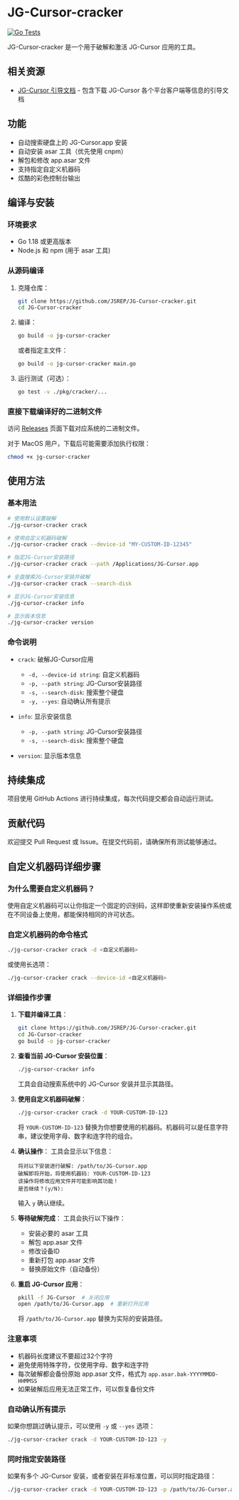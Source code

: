 # JG-Cursor-cracker

[![Go Tests](https://github.com/JSREP/JG-Cursor-cracker/actions/workflows/go-test.yml/badge.svg)](https://github.com/JSREP/JG-Cursor-cracker/actions/workflows/go-test.yml)

JG-Cursor-cracker 是一个用于破解和激活 JG-Cursor 应用的工具。

## 相关资源

- [JG-Cursor 引导文档](https://bwcxynefwek.feishu.cn/docx/XgtZdePyEoarjXxp9eLciNZFnkd) - 包含下载 JG-Cursor 各个平台客户端等信息的引导文档

## 功能

- 自动搜索硬盘上的 JG-Cursor.app 安装
- 自动安装 asar 工具（优先使用 cnpm）
- 解包和修改 app.asar 文件
- 支持指定自定义机器码
- 炫酷的彩色控制台输出

## 编译与安装

### 环境要求

- Go 1.18 或更高版本
- Node.js 和 npm (用于 asar 工具)

### 从源码编译

1. 克隆仓库：
   ```bash
   git clone https://github.com/JSREP/JG-Cursor-cracker.git
   cd JG-Cursor-cracker
   ```

2. 编译：
   ```bash
   go build -o jg-cursor-cracker
   ```
   
   或者指定主文件：
   ```bash
   go build -o jg-cursor-cracker main.go
   ```

3. 运行测试（可选）：
   ```bash
   go test -v ./pkg/cracker/...
   ```

### 直接下载编译好的二进制文件

访问 [Releases](https://github.com/JSREP/JG-Cursor-cracker/releases) 页面下载对应系统的二进制文件。

对于 MacOS 用户，下载后可能需要添加执行权限：
```bash
chmod +x jg-cursor-cracker
```

## 使用方法

### 基本用法

```bash
# 使用默认设置破解
./jg-cursor-cracker crack

# 使用自定义机器码破解
./jg-cursor-cracker crack --device-id "MY-CUSTOM-ID-12345"

# 指定JG-Cursor安装路径
./jg-cursor-cracker crack --path /Applications/JG-Cursor.app

# 全盘搜索JG-Cursor安装并破解
./jg-cursor-cracker crack --search-disk

# 显示JG-Cursor安装信息
./jg-cursor-cracker info

# 显示版本信息
./jg-cursor-cracker version
```

### 命令说明

- `crack`: 破解JG-Cursor应用
  - `-d, --device-id string`: 自定义机器码
  - `-p, --path string`: JG-Cursor安装路径
  - `-s, --search-disk`: 搜索整个硬盘
  - `-y, --yes`: 自动确认所有提示

- `info`: 显示安装信息
  - `-p, --path string`: JG-Cursor安装路径
  - `-s, --search-disk`: 搜索整个硬盘

- `version`: 显示版本信息

## 持续集成

项目使用 GitHub Actions 进行持续集成，每次代码提交都会自动运行测试。

## 贡献代码

欢迎提交 Pull Request 或 Issue。在提交代码前，请确保所有测试能够通过。 

## 自定义机器码详细步骤

### 为什么需要自定义机器码？

使用自定义机器码可以让你指定一个固定的识别码，这样即使重新安装操作系统或在不同设备上使用，都能保持相同的许可状态。

### 自定义机器码的命令格式

```bash
./jg-cursor-cracker crack -d <自定义机器码>
```

或使用长选项：

```bash
./jg-cursor-cracker crack --device-id <自定义机器码>
```

### 详细操作步骤

1. **下载并编译工具**：
   ```bash
   git clone https://github.com/JSREP/JG-Cursor-cracker.git
   cd JG-Cursor-cracker
   go build -o jg-cursor-cracker
   ```

2. **查看当前 JG-Cursor 安装位置**：
   ```bash
   ./jg-cursor-cracker info
   ```
   工具会自动搜索系统中的 JG-Cursor 安装并显示其路径。

3. **使用自定义机器码破解**：
   ```bash
   ./jg-cursor-cracker crack -d YOUR-CUSTOM-ID-123
   ```
   将 `YOUR-CUSTOM-ID-123` 替换为你想要使用的机器码。机器码可以是任意字符串，建议使用字母、数字和连字符的组合。

4. **确认操作**：
   工具会显示以下信息：
   ```
   将对以下安装进行破解: /path/to/JG-Cursor.app
   破解即将开始，将使用机器码: YOUR-CUSTOM-ID-123
   该操作将修改应用文件并可能影响其功能！
   是否继续？(y/N): 
   ```
   输入 `y` 确认继续。

5. **等待破解完成**：
   工具会执行以下操作：
   - 安装必要的 asar 工具
   - 解包 app.asar 文件
   - 修改设备ID
   - 重新打包 app.asar 文件
   - 替换原始文件（自动备份）

6. **重启 JG-Cursor 应用**：
   ```bash
   pkill -f JG-Cursor  # 关闭应用
   open /path/to/JG-Cursor.app  # 重新打开应用
   ```
   将 `/path/to/JG-Cursor.app` 替换为实际的安装路径。

### 注意事项

- 机器码长度建议不要超过32个字符
- 避免使用特殊字符，仅使用字母、数字和连字符
- 每次破解都会备份原始 app.asar 文件，格式为 `app.asar.bak-YYYYMMDD-HHMMSS`
- 如果破解后应用无法正常工作，可以恢复备份文件

### 自动确认所有提示

如果你想跳过确认提示，可以使用 `-y` 或 `--yes` 选项：

```bash
./jg-cursor-cracker crack -d YOUR-CUSTOM-ID-123 -y
```

### 同时指定安装路径

如果有多个 JG-Cursor 安装，或者安装在非标准位置，可以同时指定路径：

```bash
./jg-cursor-cracker crack -d YOUR-CUSTOM-ID-123 -p /path/to/JG-Cursor.app
``` 